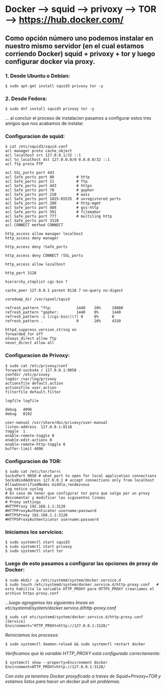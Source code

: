 # Docker --> squid --> privoxy --> TOR --> https://hub.docker.com/
 
## Como opción número uno podemos instalar en nuestro mismo servidor (en el cual estamos corriendo Docker) **squid + privoxy + tor** y luego configurar docker via proxy.

### 1. Desde Ubuntu o Debian:

	$ sudo apt-get install squid3 privoxy tor -y 

### 2. Desde Fedora:
	$ sudo dnf install squid3 privoxy tor -y

... al concluir el proceso de instalacion pasamos a configurar estos tres amigos que nos acabamos de instalar.

### Configuracion de squid:
	$ cat /etc/squid3/squid.conf
	acl manager proto cache_object
	acl localhost src 127.0.0.1/32 ::1
	acl to_localhost dst 127.0.0.0/8 0.0.0.0/32 ::1
	acl ftp proto FTP
	
	acl SSL_ports port 443
	acl Safe_ports port 80          # http
	acl Safe_ports port 21          # ftp
	acl Safe_ports port 443         # https
	acl Safe_ports port 70          # gopher
	acl Safe_ports port 210         # wais
	acl Safe_ports port 1025-65535  # unregistered ports
	acl Safe_ports port 280         # http-mgmt
	acl Safe_ports port 488         # gss-http
	acl Safe_ports port 591         # filemaker
	acl Safe_ports port 777         # multiling http
	acl Safe_ports port 3128
	acl CONNECT method CONNECT

	http_access allow manager localhost
	http_access deny manager

	http_access deny !Safe_ports

	http_access deny CONNECT !SSL_ports
	
	http_access allow localhost

	http_port 3128

	hierarchy_stoplist cgi-bin ?

	cache_peer 127.0.0.1 parent 8118 7 no-query no-digest
	
	coredump_dir /var/spool/squid

	refresh_pattern ^ftp:           1440    20%     10080
	refresh_pattern ^gopher:        1440    0%      1440
	refresh_pattern -i (/cgi-bin/|\?) 0     0%      0
	refresh_pattern .               0       20%     4320

	httpd_suppress_version_string on
	forwarded_for off
	always_direct allow ftp
	never_direct allow all

### Configuracion de Privoxy:
	$ sudo cat /etc/privoxy/conf
	forward-socks4a / 127.0.0.1:9050 .
	confdir /etc/privoxy
	logdir /var/log/privoxy
	actionsfile default.action   
	actionsfile user.action      
	filterfile default.filter

	logfile logfile

	debug   4096 
	debug   8192 

	user-manual /usr/share/doc/privoxy/user-manual
	listen-address  127.0.0.1:8118
	toggle  1
	enable-remote-toggle 0
	enable-edit-actions 0
	enable-remote-http-toggle 0
	buffer-limit 4096

### Configuracion de TOR:
	$ sudo cat /etc/tor/torrc
	SocksPort 9050 # what port to open for local application connections
	SocksBindAddress 127.0.0.1 # accept connections only from localhost
	AllowUnverifiedNodes middle,rendezvous
	Log notice syslog
	# En caso de tener que configurar tor para que salga por un proxy descomentar y modificar las siguientes lineas
	# Proxy settings
	#HTTPProxy 192.168.1.1:3128
	#HTTPProxyAuthenticator username:password
	#HTTPSProxy 192.168.1.1:3128
	#HTTPSProxyAuthenticator username:password

### Iniciamos los servicios:
	$ sudo systemctl start squid3
	$ sudo systemctl start privoxy
	$ sudo systemctl start tor

### Luego de esto pasamos a configurar las opciones de proxy de Docker:
	$ sudo mkdir -p /etc/systemd/system/docker.service.d
	$ sudo touch /etc/systemd/system/docker.service.d/http-proxy.conf	# esto habilita la variable HTTP_PROXY para HTTPS_PROXY creariamos el archivo https-proxy.conf

*...luego agregamos las siguientes líneas en etc/systemd/system/docker.service.d/http-proxy.conf*

	$ sudo cat etc/systemd/system/docker.service.d/http-proxy.conf
	[Service]
	Environment="HTTP_PROXY=http://127.0.0.1:3128/"

*Reiniciamos los procesos:*

	$ sudo systemctl daemon-reload && sudo systemctl restart docker

*Verificamos que la variable HTTP_PROXY está configurada correctamente:*

	$ systemctl show --property=Environment docker
	Environment=HTTP_PROXY=http://127.0.0.1:3128/

*Con esto ya tenemos Docker proxyficado a traves de Squid+Privoxy+TOR y estamos listos para hacer un docker pull sin problemas.*
